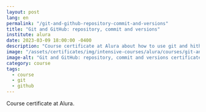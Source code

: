 ```yaml
---
layout: post
lang: en
permalink: "/git-and-github-repository-commit-and-versions"
title: "Git and GitHub: repository, commit and versions"
institute: alura
date: 2023-03-09 18:00:00 -0400
description: "Course certificate at Alura about how to use git and hithub for repository, how to make commits and version."
image: "/assets/certificates/img/intensive-courses/alura/courses/git-and-github-repository-commit-and-versions/front-en.jpg"
image-alt: "Git and GitHub: repository, commit and versions certificate"
category: course
tags:
  - course
  - git
  - github
---
```


Course certificate at Alura.
